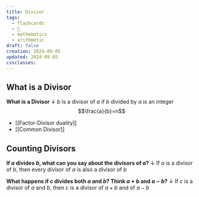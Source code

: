 ```yaml
---
title: Divisor
tags:
  - flashcards
  - 🌱
  - mathematics
  - arithmetic
draft: false
creation: 2024-09-05
updated: 2024-09-05
cssclasses: 
---
```

## What is a Divisor

**What is a Divisor**
↓
$b$ is a divisor of $a$ if $b$ divided by $a$ is an integer
$$\frac{a}{b}=n$$
<!--SR:!2025-08-26,261,330-->

- [[Factor-Divisor duality]]
- [[Common Divisor]]

## Counting Divisors

**If $a$ divides $b$, what can you say about the divisors of $a$?**
↓
If $a$ is a divisor of $b$, then every divisor of $a$ is also a divisor of $b$
<!--SR:!2024-12-21,46,290-->

**What happens if $c$ divides both $a$ and $b$? Think $a+b$ and $a−b$?**
↓
If $c$ is a divisor of $a$ and $b$, then $c$ is a divisor of $a+b$ and of $a-b$
<!--SR:!2025-02-18,105,310-->

